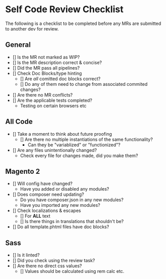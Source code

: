 # Self Code Review Checklist

The following is a checklist to be completed before any MRs are submitted to another dev for review.

## General
- [] Is the MR not marked as WIP?
- [] Is the MR description correct & concise?
- [] Did the MR pass all pipelines?
- [] Check Doc Blocks/type hinting
  - [] Are *all* comitted doc blocks correct?
  - [] Do any of them need to change from associated commited changes?
- [] Are there no MR conflicts?
- [] Are the applicable tests completed?
  - Testing on certain browsers etc

## All Code
- [] Take a moment to think about future proofing
  - [] Are there no multiple instantiations of the same functionality?
    - Can they be "variablized" or "functionized"?
- [] Are any files unintentionally changed?
  - Check every file for changes made, did you make them?

## Magento 2
- [] Will config have changed?
  - Have you added or disabled any modules?
- [] Does composer need updating?
  - Do you have composer.json in any new modules?
  - Have you imported any new modules?
- [] Check localizations & escapes
  - [] For **ALL** text
  - [] Is there things in translations that shouldn't be?
- [] Do all template.phtml files have doc blocks?

## Sass
- [] Is it linted?
- [] Did you check using the review task?
- [] Are there no direct css values?
  - [] Values should be calculated using rem calc etc.
